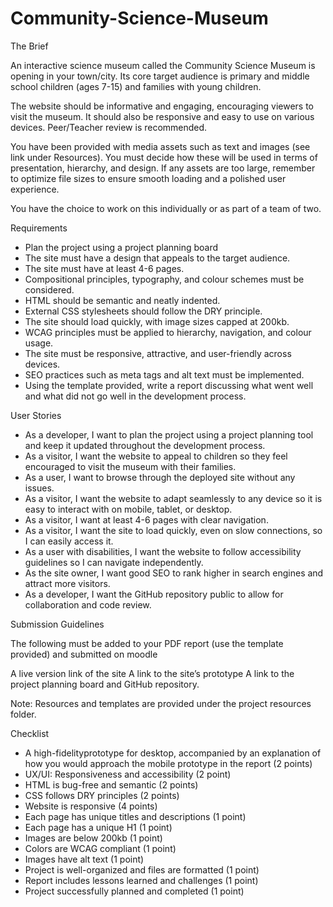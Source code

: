 # Community-Science-Museum

The Brief

An interactive science museum called the Community Science Museum is opening in your town/city. Its core target audience is primary and middle school children (ages 7-15) and families with young children.

The website should be informative and engaging, encouraging viewers to visit the museum. It should also be responsive and easy to use on various devices. Peer/Teacher review is recommended.

You have been provided with media assets such as text and images (see link under Resources). You must decide how these will be used in terms of presentation, hierarchy, and design. If any assets are too large, remember to optimize file sizes to ensure smooth loading and a polished user experience.

You have the choice to work on this individually or as part of a team of two.

Requirements

- Plan the project using a project planning board
- The site must have a design that appeals to the target audience.
- The site must have at least 4-6 pages.
- Compositional principles, typography, and colour schemes must be considered.
- HTML should be semantic and neatly indented.
- External CSS stylesheets should follow the DRY principle.
- The site should load quickly, with image sizes capped at 200kb.
- WCAG principles must be applied to hierarchy, navigation, and colour usage.
- The site must be responsive, attractive, and user-friendly across devices.
- SEO practices such as meta tags and alt text must be implemented.
- Using the template provided, write a report discussing what went well and what did not go well in the development process.

User Stories

- As a developer, I want to plan the project using a project planning tool and keep it updated throughout the development process.
- As a visitor, I want the website to appeal to children so they feel encouraged to visit the museum with their families.
- As a user, I want to browse through the deployed site without any issues.
- As a visitor, I want the website to adapt seamlessly to any device so it is easy to interact with on mobile, tablet, or desktop.
- As a visitor, I want at least 4-6 pages with clear navigation.
- As a visitor, I want the site to load quickly, even on slow connections, so I can easily access it.
- As a user with disabilities, I want the website to follow accessibility guidelines so I can navigate independently.
- As the site owner, I want good SEO to rank higher in search engines and attract more visitors.
- As a developer, I want the GitHub repository public to allow for collaboration and code review.

Submission Guidelines

The following must be added to your PDF report (use the template provided) and submitted on moodle

A live version link of the site
A link to the site’s prototype
A link to the project planning board and GitHub repository.

Note: Resources and templates are provided under the project resources folder.

Checklist

- A high-fidelityprototype for desktop, accompanied by an explanation of how you would approach the mobile prototype in the report (2 points)
- UX/UI: Responsiveness and accessibility (2 point)
- HTML is bug-free and semantic (2 points)
- CSS follows DRY principles (2 points)
- Website is responsive (4 points)
- Each page has unique titles and descriptions (1 point)
- Each page has a unique H1 (1 point)
- Images are below 200kb (1 point)
- Colors are WCAG compliant (1 point)
- Images have alt text (1 point)
- Project is well-organized and files are formatted (1 point)
- Report includes lessons learned and challenges (1 point)
- Project successfully planned and completed (1 point)
